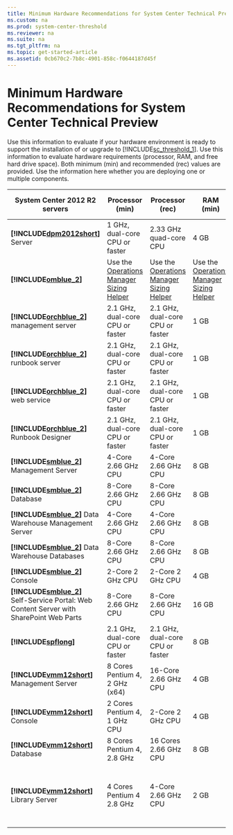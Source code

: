 ```yaml
---
title: Minimum Hardware Recommendations for System Center Technical Preview
ms.custom: na
ms.prod: system-center-threshold
ms.reviewer: na
ms.suite: na
ms.tgt_pltfrm: na
ms.topic: get-started-article
ms.assetid: 0cb670c2-7b8c-4901-858c-f0644187d45f
---
```

# Minimum Hardware Recommendations for System Center Technical Preview
Use this information to evaluate if your hardware environment is ready to support the installation of or upgrade to [!INCLUDE[sc_threshold_1](../Token/sc_threshold_1_md.md)]. Use this information to evaluate hardware requirements \(processor, RAM, and free hard drive space\). Both minimum \(min\) and recommended \(rec\) values are provided. Use the information here whether you are deploying one or multiple components.

|System Center 2012 R2 servers|Processor \(min\)|Processor \(rec\)|RAM \(min\)|RAM \(rec\)|Hard drive space \(min\)|Hard drive space \(rec\)|
|---------------------------------|---------------------|---------------------|---------------|---------------|----------------------------|----------------------------|
|**[!INCLUDE[dpm2012short](../Token/dpm2012short_md.md)]** Server|1 GHz, dual\-core CPU or faster|2.33 GHz quad\-core CPU|4 GB|8 GB|3 GB|3 GB|
|**[!INCLUDE[omblue_2](../Token/omblue_2_md.md)]**|Use the [Operations Manager Sizing Helper](http://go.microsoft.com/fwlink/p/?LinkId=231853)|Use the [Operations Manager Sizing Helper](http://go.microsoft.com/fwlink/p/?LinkId=231853)|Use the [Operations Manager Sizing Helper](http://go.microsoft.com/fwlink/p/?LinkId=231853)|Use the [Operations Manager Sizing Helper](http://go.microsoft.com/fwlink/p/?LinkId=231853)|Use the [Operations Manager Sizing Helper](http://go.microsoft.com/fwlink/p/?LinkId=231853)|Use the [Operations Manager Sizing Helper](http://go.microsoft.com/fwlink/p/?LinkId=231853)|
|**[!INCLUDE[orchblue_2](../Token/orchblue_2_md.md)]** management server|2.1 GHz, dual\-core CPU or faster|2.1 GHz, dual\-core CPU or faster|1 GB|2 GB|200 MB|200 MB|
|**[!INCLUDE[orchblue_2](../Token/orchblue_2_md.md)]** runbook server|2.1 GHz, dual\-core CPU or faster|2.1 GHz, dual\-core CPU or faster|1 GB|2 GB|200 MB|200 MB|
|**[!INCLUDE[orchblue_2](../Token/orchblue_2_md.md)]** web service|2.1 GHz, dual\-core CPU or faster|2.1 GHz, dual\-core CPU or faster|1 GB|2 GB|200 MB|200 MB|
|**[!INCLUDE[orchblue_2](../Token/orchblue_2_md.md)]** Runbook Designer|2.1 GHz, dual\-core CPU or faster|2.1 GHz, dual\-core CPU or faster|1 GB|2 GB|200 MB|200 MB|
|**[!INCLUDE[smblue_2](../Token/smblue_2_md.md)]** Management Server|4\-Core 2.66 GHz CPU|4\-Core 2.66 GHz CPU|8 GB|8 GB|10 GB|10 GB|
|**[!INCLUDE[smblue_2](../Token/smblue_2_md.md)]** Database|8\-Core 2.66 GHz CPU|8\-Core 2.66 GHz CPU|8 GB|32 GB|80 GB|80 GB|
|**[!INCLUDE[smblue_2](../Token/smblue_2_md.md)]** Data Warehouse Management Server|4\-Core 2.66 GHz CPU|4\-Core 2.66 GHz CPU|8 GB|16 GB|10 GB|10 GB|
|**[!INCLUDE[smblue_2](../Token/smblue_2_md.md)]** Data Warehouse Databases|8\-Core 2.66 GHz CPU|8\-Core 2.66 GHz CPU|8 GB|32 GB|400 GB|400 GB|
|**[!INCLUDE[smblue_2](../Token/smblue_2_md.md)]** Console|2\-Core 2 GHz CPU|2\-Core 2 GHz CPU|4 GB|4 GB|10 GB|10 GB|
|**[!INCLUDE[smblue_2](../Token/smblue_2_md.md)]** Self\-Service Portal: Web Content Server with SharePoint Web Parts|8\-Core 2.66 GHz CPU|8\-Core 2.66 GHz CPU|16 GB|32 GB|80 GB|80 GB|
|**[!INCLUDE[spflong](../Token/spflong_md.md)]**|2.1 GHz, dual\-core CPU or faster|2.1 GHz, dual\-core CPU or faster|8 GB|16 GB|10 GB|10 GB|
|**[!INCLUDE[vmm12short](../Token/vmm12short_md.md)]** Management Server|8 Cores Pentium 4, 2 GHz \(x64\)|16\-Core 2.66 GHz CPU|4 GB|16 GB|4 GB|10 GB|
|**[!INCLUDE[vmm12short](../Token/vmm12short_md.md)]** Console|2 Cores Pentium 4, 1 GHz CPU|2\-Core 2 GHz CPU|4 GB|4 GB|10 GB|10 GB|
|**[!INCLUDE[vmm12short](../Token/vmm12short_md.md)]** Database|8 Cores Pentium 4, 2.8 GHz|16 Cores 2.66 GHz CPU|8 GB|16 GB|50 GB|200 GB|
|**[!INCLUDE[vmm12short](../Token/vmm12short_md.md)]** Library Server|4 Cores Pentium 4 2.8 GHz|4\-Core 2.66 GHz CPU|2 GB|4 GB|Varies based on the number and size of the stored files.|Varies based on the number and size of the stored files.|


